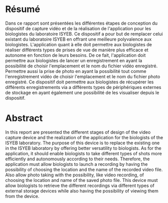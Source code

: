 Résumé
======

Dans ce rapport sont présentées les différentes étapes de conception du dispositif de capture vidéo et de la réalisation de l'application pour les biologistes du laboratoire ISYEB.
Ce dispositif a pour but de remplacer celui existant du laboratoire ISYEB en offrant une meilleure polyvalence aux biologistes.
L'application quant à elle doit permettre aux biologistes de réaliser différents types de prises de vue de manière plus efficace et autonome en fonction de leurs besoins.
De ce fait, l'application doit permettre aux biologistes de lancer un enregistrement en ayant la possibilité de choisir l'emplacement et le nom du fichier vidéo enregistré. Permettre aussi la prise de photo en ayant la possibilité tout comme l'enregistrement vidéo de choisir l'emplacement et le nom du fichier photo enregistré.
Ce dispositif doit permettre aux biologistes de récupérer les différents enregistrements via a différents types de périphériques externes de stockage en ayant également une possibilité de les visualiser depuis le dispositif.

Abstract
========

In this report are presented the different stages of design of the video capture device and the realization of the application for the biologists of the ISYEB laboratory.
The purpose of this device is to replace the existing one in the ISYEB laboratory by offering better versatility to biologists.
As for the application, it should enable biologists to take different types of shots more efficiently and autonomously according to their needs.
Therefore, the application must allow biologists to launch a recording by having the possibility of choosing the location and the name of the recorded video file. Also allow photo taking with the possibility, like video recording, of choosing the location and name of the saved photo file.
This device must allow biologists to retrieve the different recordings via different types of external storage devices while also having the possibility of viewing them from the device.
